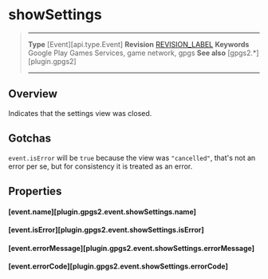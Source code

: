 # showSettings

> --------------------- ------------------------------------------------------------------------------------------
> __Type__              [Event][api.type.Event]
> __Revision__          [REVISION_LABEL](REVISION_URL)
> __Keywords__          Google Play Games Services, game network, gpgs
> __See also__          [gpgs2.*][plugin.gpgs2]
> --------------------- ------------------------------------------------------------------------------------------

## Overview

Indicates that the settings view was closed.

## Gotchas

`event.isError` will be `true` because the view was `"cancelled"`, that's not an error per se, but for consistency it is treated as an error.

## Properties

#### [event.name][plugin.gpgs2.event.showSettings.name]

#### [event.isError][plugin.gpgs2.event.showSettings.isError]

#### [event.errorMessage][plugin.gpgs2.event.showSettings.errorMessage]

#### [event.errorCode][plugin.gpgs2.event.showSettings.errorCode]
